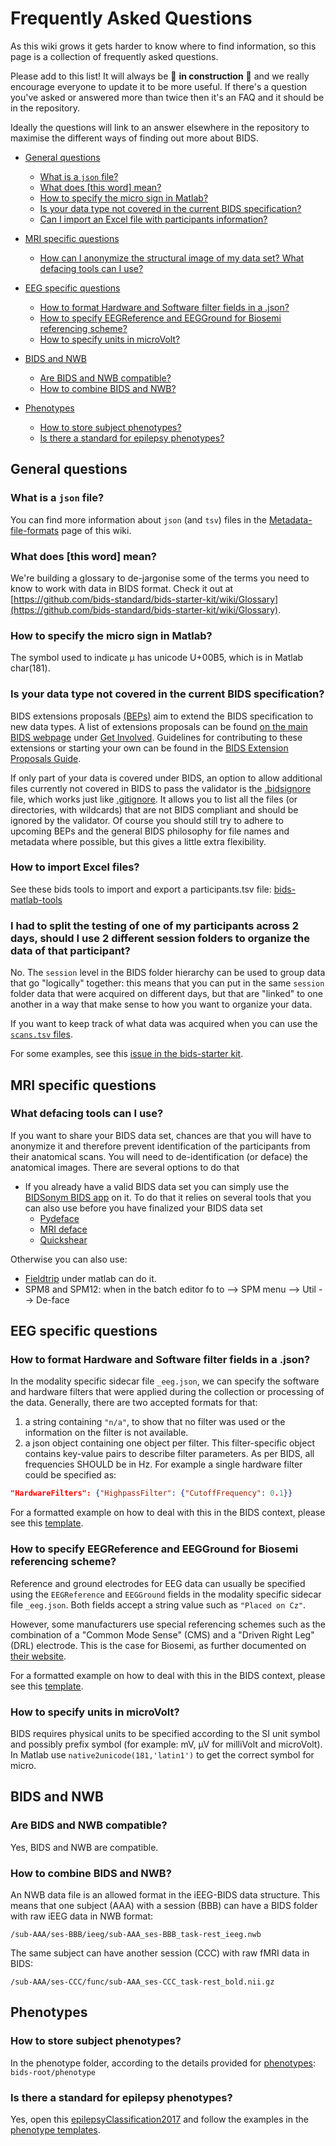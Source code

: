 # Frequently Asked Questions

As this wiki grows it gets harder to know where to find information, so this
page is a collection of frequently asked questions.

Please add to this list! It will always be :construction: **in construction**
:construction: and we really encourage everyone to update it to be more useful.
If there's a question you've asked or answered more than twice then it's an FAQ
and it should be in the repository.

Ideally the questions will link to an answer elsewhere in the repository to
maximise the different ways of finding out more about BIDS.

-   [General questions](#general-questions)

    -   [What is a `json` file?](#what-is-a-json-file)
    -   [What does [this word] mean?](#what-does-this-word-mean)
    -   [How to specify the micro sign in Matlab?](#how-to-specify-the-micro-sign-in-matlab)
    -   [Is your data type not covered in the current BIDS specification?](#is-your-data-type-not-covered-in-the-current-bids-specification)
    -   [Can I import an Excel file with participants information?](#how-to-import-excel-files)

-   [MRI specific questions](#mri-specific-questions)

    -   [How can I anonymize the structural image of my data set? What defacing tools can I use?](#what-defacing-tools-can-i-use)

-   [EEG specific questions](#eeg-specific-questions)

    -   [How to format Hardware and Software filter fields in a .json?](#how-to-format-hardware-and-software-filter-fields-in-a-json)
    -   [How to specify EEGReference and EEGGround for Biosemi referencing scheme?](#how-to-specify-eegreference-and-eegground-for-biosemi-referencing-scheme)
    -   [How to specify units in microVolt?](#how-to-specify-units-in-microVolt)

-   [BIDS and NWB](#BIDS-NWB)

    -   [Are BIDS and NWB compatible?](#are-bids-and-nwb-compatible)
    -   [How to combine BIDS and NWB?](#how-to-combine-bids-and-nwb)

-   [Phenotypes](#Phenotypes)
    -   [How to store subject phenotypes?](#how-to-store-subject-phenotypes)
    -   [Is there a standard for epilepsy phenotypes?](#is-there-a-standard-for-epilepsy-phenotypes)

## General questions

### What is a `json` file?

You can find more information about `json` (and `tsv`) files in the
[Metadata-file-formats](https://github.com/bids-standard/bids-starter-kit/wiki/Metadata-file-formats)
page of this wiki.

### What does [this word] mean?

We're building a glossary to de-jargonise some of the terms you need to know to
work with data in BIDS format. Check it out at
[https://github.com/bids-standard/bids-starter-kit/wiki/Glossary](https://github.com/bids-standard/bids-starter-kit/wiki/Glossary).

### How to specify the micro sign in Matlab?

The symbol used to indicate µ has unicode U+00B5, which is in Matlab char(181).

### Is your data type not covered in the current BIDS specification?

BIDS extensions proposals
[(BEPs)](https://bids.neuroimaging.io/get_involved.html#extending-the-bids-specification)
aim to extend the BIDS specification to new data types. A list of extensions
proposals can be found [on the main BIDS webpage](https://bids.neuroimaging.io/)
under
[Get Involved](https://bids.neuroimaging.io/get_involved.html#extending-the-bids-specification).
Guidelines for contributing to these extensions or starting your own can be
found in the
[BIDS Extension Proposals Guide](https://docs.google.com/document/d/1pWmEEY-1-WuwBPNy5tDAxVJYQ9Een4hZJM06tQZg8X4/edit).

If only part of your data is covered under BIDS, an option to allow additional
files currently not covered in BIDS to pass the validator is the
[.bidsignore](https://github.com/bids-standard/bids-validator#bidsignore) file,
which works just like [.gitignore](https://git-scm.com/docs/gitignore). It
allows you to list all the files (or directories, with wildcards) that are not
BIDS compliant and should be ignored by the validator. Of course you should
still try to adhere to upcoming BEPs and the general BIDS philosophy for file
names and metadata where possible, but this gives a little extra flexibility.

### How to import Excel files?

See these bids tools to import and export a participants.tsv file:
[bids-matlab-tools](https://github.com/sccn/bids-matlab-tools/blob/master/bids_spreadsheet2participants.m)

### I had to split the testing of one of my participants across 2 days, should I use 2 different session folders to organize the data of that participant?

No. The `session` level in the BIDS folder hierarchy can be used to group data
that go "logically" together: this means that you can put in the same `session`
folder data that were acquired on different days, but that are "linked" to one
another in a way that make sense to how you want to organize your data.

If you want to keep track of what data was acquired when you can use the
[`scans.tsv` files](https://bids-specification.readthedocs.io/en/stable/03-modality-agnostic-files.html#scans-file).

For some examples, see this
[issue in the bids-starter kit](https://github.com/bids-standard/bids-starter-kit/issues/193).

## MRI specific questions

### What defacing tools can I use?

If you want to share your BIDS data set, chances are that you will have to
anonymize it and therefore prevent identification of the participants from their
anatomical scans. You will need to de-identification (or deface) the anatomical
images. There are several options to do that

-   If you already have a valid BIDS data set you can simply use the
    [BIDSonym BIDS app](https://github.com/PeerHerholz/BIDSonym) on it. To do
    that it relies on several tools that you can also use before you have
    finalized your BIDS data set
    -   [Pydeface](https://github.com/poldracklab/pydeface)
    -   [MRI deface](https://surfer.nmr.mgh.harvard.edu/fswiki/mri_deface)
    -   [Quickshear](https://github.com/nipy/quickshear)

Otherwise you can also use:

-   [Fieldtrip](http://www.fieldtriptoolbox.org/faq/how_can_i_anonymize_an_anatomical_mri/)
    under matlab can do it.
-   SPM8 and SPM12: when in the batch editor fo to --> SPM menu --> Util -->
    De-face

## EEG specific questions

### How to format Hardware and Software filter fields in a .json?

In the modality specific sidecar file `_eeg.json`, we can specify the software
and hardware filters that were applied during the collection or processing of
the data. Generally, there are two accepted formats for that:

1. a string containing `"n/a"`, to show that no filter was used or the
   information on the filter is not available.
2. a json object containing one object per filter. This filter-specific object
   contains key-value pairs to describe filter parameters. As per BIDS, all
   frequencies SHOULD be in Hz. For example a single hardware filter could be
   specified as:

```json
"HardwareFilters": {"HighpassFilter": {"CutoffFrequency": 0.1}}
```

For a formatted example on how to deal with this in the BIDS context, please see
this
[template](https://github.com/bids-standard/bids-starter-kit/blob/master/templates/sub-01/ses-01/eeg/sub-01_ses-01_task-FilterExample_eeg.json).

### How to specify EEGReference and EEGGround for Biosemi referencing scheme?

Reference and ground electrodes for EEG data can usually be specified using the
`EEGReference` and `EEGGround` fields in the modality specific sidecar file
`_eeg.json`. Both fields accept a string value such as `"Placed on Cz"`.

However, some manufacturers use special referencing schemes such as the
combination of a "Common Mode Sense" (CMS) and a "Driven Right Leg" (DRL)
electrode. This is the case for Biosemi, as further documented on
[their website](https://www.biosemi.com/faq/cms&drl.htm).

For a formatted example on how to deal with this in the BIDS context, please see
this
[template](https://github.com/bids-standard/bids-starter-kit/blob/master/templates/sub-01/ses-01/eeg/sub-01_ses-01_task-ReferenceExample_eeg.json).

### How to specify units in microVolt?

BIDS requires physical units to be specified according to the SI unit symbol and
possibly prefix symbol (for example: mV, μV for milliVolt and microVolt). In
Matlab use `native2unicode(181,'latin1')` to get the correct symbol for micro.

## BIDS and NWB

### Are BIDS and NWB compatible?

Yes, BIDS and NWB are compatible.

### How to combine BIDS and NWB?

An NWB data file is an allowed format in the iEEG-BIDS data structure. This
means that one subject (AAA) with a session (BBB) can have a BIDS folder with
raw iEEG data in NWB format:

```
/sub-AAA/ses-BBB/ieeg/sub-AAA_ses-BBB_task-rest_ieeg.nwb
```

The same subject can have another session (CCC) with raw fMRI data in BIDS:

```
/sub-AAA/ses-CCC/func/sub-AAA_ses-CCC_task-rest_bold.nii.gz
```

## Phenotypes

### How to store subject phenotypes?

In the phenotype folder, according to the details provided for
[phenotypes](https://bids-specification.readthedocs.io/en/stable/03-modality-agnostic-files.html#phenotypic-and-assessment-data):
`bids-root/phenotype`

### Is there a standard for epilepsy phenotypes?

Yes, open this
[epilepsyClassification2017](https://github.com/bids-standard/bids-starter-kit/blob/master/interactiveTreeVisualization/epilepsyClassification2017/tree.html)
and follow the examples in the
[phenotype templates](https://github.com/bids-standard/bids-starter-kit/tree/master/templates/phenotype).
